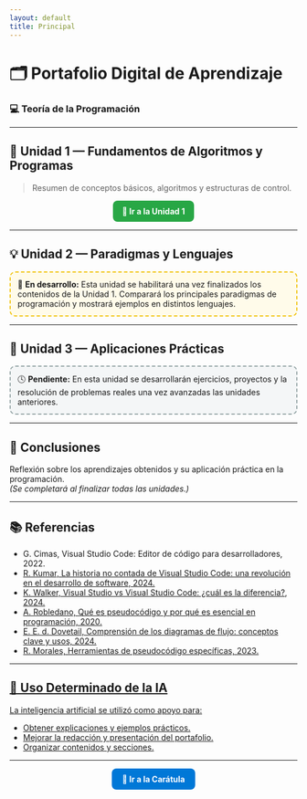 ```yaml
---
layout: default
title: Principal
---
```


# 🗂️ Portafolio Digital de Aprendizaje  
### 💻 Teoría de la Programación

---

## 📘 Unidad 1 — Fundamentos de Algoritmos y Programas
> Resumen de conceptos básicos, algoritmos y estructuras de control.

<p align="center">
  <a href="./Unidades/Unidad1" style="
    display:inline-block;
    background-color:#28a745;
    color:#fff;
    padding:10px 16px;
    border-radius:8px;
    text-decoration:none;
    font-weight:bold;
  ">
    🔗 Ir a la Unidad 1
  </a>
</p>

---

## 💡 Unidad 2 — Paradigmas y Lenguajes  
<div style="
  border:2px dashed #f1c40f;
  background-color:#fffbea;
  padding:12px;
  border-radius:10px;
">
🚧 <b>En desarrollo:</b> Esta unidad se habilitará una vez finalizados los contenidos de la Unidad 1.  
Comparará los principales paradigmas de programación y mostrará ejemplos en distintos lenguajes.
</div>

---

## 🧩 Unidad 3 — Aplicaciones Prácticas  
<div style="
  border:2px dashed #95a5a6;
  background-color:#f4f6f7;
  padding:12px;
  border-radius:10px;
">
🕓 <b>Pendiente:</b> En esta unidad se desarrollarán ejercicios, proyectos y la resolución de problemas reales una vez avanzadas las unidades anteriores.
</div>

---

## 🧠 Conclusiones  
Reflexión sobre los aprendizajes obtenidos y su aplicación práctica en la programación.  
*(Se completará al finalizar todas las unidades.)*

---

## 📚 Referencias  
- G. Cimas, Visual Studio Code: Editor de código para desarrolladores, 2022.<a href="https://drive.google.com/file/d/152bzALVXT-AoEI_l1PbVG_yGk7Gsi-qz/view?usp=drive_link.md">
- R. Kumar, La historia no contada de Visual Studio Code: una revolución en el desarrollo de software, 2024. 
- K. Walker, Visual Studio vs Visual Studio Code: ¿cuál es la diferencia?, 2024. 
- A. Robledano, Qué es pseudocódigo y por qué es esencial en programación, 2020. 
- E. E. d. Dovetail, Comprensión de los diagramas de flujo: conceptos clave y usos, 2024. 
- R. Morales, Herramientas de pseudocódigo específicas, 2023.
---

## 🤖 Uso Determinado de la IA  
La inteligencia artificial se utilizó como apoyo para:  
- Obtener explicaciones y ejemplos prácticos.  
- Mejorar la redacción y presentación del portafolio.  
- Organizar contenidos y secciones.

---

<p align="center">
  <a href="index" style="
    display:inline-block;
    background-color:#0078D7;
    color:#fff;
    padding:10px 18px;
    border-radius:8px;
    text-decoration:none;
    font-weight:bold;
  ">
    📘 Ir a la Carátula
  </a>
</p>
